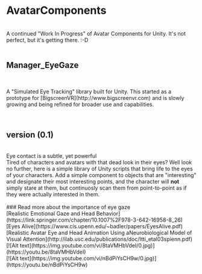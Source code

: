 # AvatarComponents
<br>
A continued "Work In Progress" of Avatar Components for Unity. It's not perfect, but it's getting there. :-D  
<br>
<br>
<h2>Manager_EyeGaze</h2> 
<br>
<p>A "Simulated Eye Tracking" library built for Unity. This started as a prototype for [BigscreenVR](http://www.bigscreenvr.com) and is slowly growing and being refined for broader use and capabilities.</p>
<br>
<h2>version (0.1) </h2>
<br>
Eye contact is a subtle, yet powerful
<br>
Tired of characters and avatars with that dead look in their eyes? Well look no further, here is a simple library of Unity scripts that bring life to the eyes of your characters. Add a simple component to objects that are "interesting" and designate their most interesting points, and the character will <b>not</b> simply stare at them, but continuosly scan them from point-to-point as if they were actually interested in them.
<br>
<br>
### Read more about the importance of eye gaze
<br>
[Realistic Emotional Gaze and Head Behavior](https://link.springer.com/chapter/10.1007%2F978-3-642-16958-8_26)
<br>
[Eyes Alive](https://www.cis.upenn.edu/~badler/papers/EyesAlive.pdf)
<br>
[Realistic Avatar Eye and Head Animation Using aNeurobiological Model of Visual Attention](http://ilab.usc.edu/publications/doc/Itti_etal03spienn.pdf)
<br>
[![Alt text](https://img.youtube.com/vi/8taVMHbVdeI/0.jpg)](https://youtu.be/8taVMHbVdeI)
<br>
[![Alt text](https://img.youtube.com/vi/nBdPiYsCH9w/0.jpg)](https://youtu.be/nBdPiYsCH9w)
